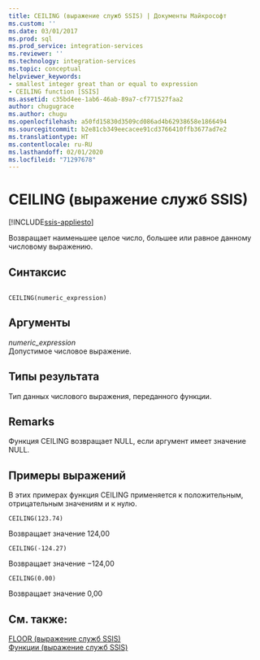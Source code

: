 ```yaml
---
title: CEILING (выражение служб SSIS) | Документы Майкрософт
ms.custom: ''
ms.date: 03/01/2017
ms.prod: sql
ms.prod_service: integration-services
ms.reviewer: ''
ms.technology: integration-services
ms.topic: conceptual
helpviewer_keywords:
- smallest integer great than or equal to expression
- CEILING function [SSIS]
ms.assetid: c35bd4ee-1ab6-46ab-89a7-cf771527faa2
author: chugugrace
ms.author: chugu
ms.openlocfilehash: a50fd15830d3509cd086ad4b62938658e1866494
ms.sourcegitcommit: b2e81cb349eecacee91cd3766410ffb3677ad7e2
ms.translationtype: HT
ms.contentlocale: ru-RU
ms.lasthandoff: 02/01/2020
ms.locfileid: "71297678"
---
```

# <a name="ceiling-ssis-expression"></a>CEILING (выражение служб SSIS)

[!INCLUDE[ssis-appliesto](../../includes/ssis-appliesto-ssvrpluslinux-asdb-asdw-xxx.md)]


  Возвращает наименьшее целое число, большее или равное данному числовому выражению.  
  
## <a name="syntax"></a>Синтаксис  
  
```  
  
CEILING(numeric_expression)  
```  
  
## <a name="arguments"></a>Аргументы  
 *numeric_expression*  
 Допустимое числовое выражение.  
  
## <a name="result-types"></a>Типы результата  
 Тип данных числового выражения, переданного функции.  
  
## <a name="remarks"></a>Remarks  
 Функция CEILING возвращает NULL, если аргумент имеет значение NULL.  
  
## <a name="expression-examples"></a>Примеры выражений  
 В этих примерах функция CEILING применяется к положительным, отрицательным значениям и к нулю.  
  
```  
CEILING(123.74)  
```  
  
 Возвращает значение 124,00  
  
```  
CEILING(-124.27)  
```  
  
 Возвращает значение −124,00  
  
```  
CEILING(0.00)  
```  
  
 Возвращает значение 0,00  
  
## <a name="see-also"></a>См. также:  
 [FLOOR (выражение служб SSIS)](../../integration-services/expressions/floor-ssis-expression.md)   
 [Функции (выражение служб SSIS)](../../integration-services/expressions/functions-ssis-expression.md)  
  
  
